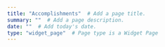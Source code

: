 ```yaml
---
title: "Accomplishments"  # Add a page title.
summary: ""  # Add a page description.
date: ""  # Add today's date.
type: "widget_page"  # Page type is a Widget Page
---
```

